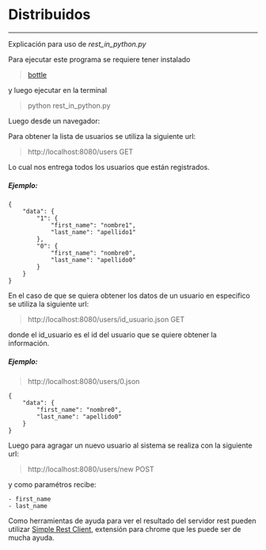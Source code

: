 Distribuidos
============
------------------------------------------------------------
Explicación para uso de *rest_in_python.py*

Para ejecutar este programa se requiere tener instalado

> [bottle](http://bottlepy.org/docs/dev/)

y luego ejecutar en la terminal

> python rest\_in\_python.py

Luego desde un navegador:

Para obtener la lista de usuarios se utiliza la siguiente url:

> http://localhost:8080/users GET

Lo cual nos entrega todos los usuarios que están registrados.

##### Ejemplo:

	{
	    "data": {
	        "1": {
	            "first_name": "nombre1",
	            "last_name": "apellido1"
	        },
	        "0": {
	            "first_name": "nombre0",
	            "last_name": "apellido0"
	        }
	    }
	}
En el caso de que se quiera obtener los datos de un usuario en especifico se utiliza la siguiente url:

> http://localhost:8080/users/id_usuario.json GET

donde el id_usuario es el id del usuario que se quiere obtener la información.

##### Ejemplo:

> http://localhost:8080/users/0.json

	{
	    "data": {
	        "first_name": "nombre0",
	        "last_name": "apellido0"
	    }
	}
Luego para agragar un nuevo usuario al sistema se realiza con la siguiente url:

> http://localhost:8080/users/new POST

y como paramétros recibe:
 
	- first_name
	- last_name

Como herramientas de ayuda para ver el resultado del servidor rest pueden utilizar [Simple Rest Client](https://chrome.google.com/webstore/detail/simple-rest-client/fhjcajmcbmldlhcimfajhfbgofnpcjmb?hl=es-419), extensión para chrome que les puede ser de mucha ayuda.


